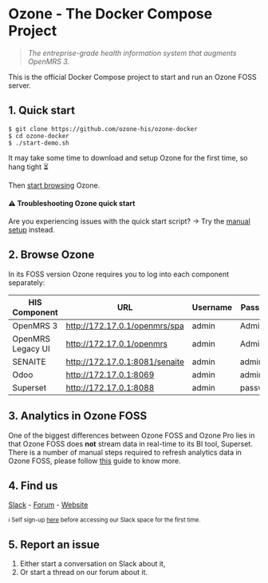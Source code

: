 # Ozone - The Docker Compose Project

>_The entreprise-grade health information system that augments OpenMRS 3._

This is the official Docker Compose project to start and run an Ozone FOSS server.

## 1. Quick start
```
$ git clone https://github.com/ozone-his/ozone-docker
$ cd ozone-docker
$ ./start-demo.sh
```
It may take some time to download and setup Ozone for the first time, so hang tight :hourglass_flowing_sand:

Then [start browsing](#2-browse-ozone) Ozone.

#### :warning: Troubleshooting Ozone quick start
Are you experiencing issues with the quick start script? → Try the [manual setup](readme/manual-setup.md) instead.

## 2. Browse Ozone
In its FOSS version Ozone requires you to log into each component separately:

| HIS Component     | URL                            | Username | Password |
|-------------------|--------------------------------|----------|----------|
| OpenMRS 3         | http://172.17.0.1/openmrs/spa  | admin    | Admin123 |
| OpenMRS Legacy UI | http://172.17.0.1/openmrs      | admin    | Admin123 |
| SENAITE           | http://172.17.0.1:8081/senaite | admin    | admin    |
| Odoo              | http://172.17.0.1:8069         | admin    | admin    |
| Superset          | http://172.17.0.1:8088         | admin    | password |

## 3. Analytics in Ozone FOSS
One of the biggest differences between Ozone FOSS and Ozone Pro lies in that Ozone FOSS does **not** stream data in real-time to its BI tool, Superset. There is a number of manual steps required to refresh analytics data in Ozone FOSS, please follow [this](readme/analytics.md) guide to know more.

## 4. Find us
[Slack](https://openmrs.slack.com/archives/C02PYQD5D0A) - [Forum](https://talk.openmrs.org/c/software/ozone-his) - [Website](http://ozone-his.com)

<sub>:information_source: Self sign-up [here](https://slack.openmrs.org/) before accessing our Slack space for the first time.</sub>
## 5. Report an issue
1. Either start a conversation on Slack about it,
1. Or start a thread on our forum about it.